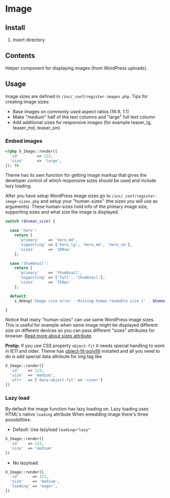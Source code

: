 # Image

## Install

1. Insert directory

## Contents

Helper component for displaying images (from WordPress uploads).

## Usage

Image sizes are defined in `/inc/_conf/register-images.php`. Tips for creating image sizes:

  * Base images on commonly used aspect ratios (16:9, 1:1)
  * Make "medium" half of the text columns and "large" full text column
  * Add additional sizes for responsive images (for example teaser_lg, teaser_md, teaser_sm)

### Embed images

```php
<?php X_Image::render([
  'id'        => 123,
  'size'      => 'large',
]); ?>
```

Theme has its own function for getting image markup that gives the developer control of which responsive sizes should be used and include lazy loading.

After you have setup WordPress image sizes go to `/inc/_conf/register-image-sizes.php` and setup your "human-sizes" (the sizes you will use as arguments). These human-sizes hold info of the primary image size, supporting sizes and what size the image is displayed.

```php
switch ($human_size) {

  case 'hero':
    return [
      'primary'    => 'hero_md',
      'supporting' => ['hero_lg', 'hero_md', 'hero_sm'],
      'sizes'      => '100vw'
    ];

  case 'thumbnail':
    return [
      'primary'    => 'thumbnail',
      'supporting' => ['full', 'thumbnail'],
      'sizes'      => '250px'
    ];

  default:
    x_debug('Image size error - Missing human readable size {' . $human_size . '}', ['x_get_image']);

}
```

Notice that many "human-sizes" can use same WordPress image sizes. This is useful for example when same image might be displayed different size on different devices so you can pass different "sizes" attributes for browser. [Read more about sizes attribute](https://css-tricks.com/responsive-images-css/#article-header-id-1).

**Protip:** If you use CSS property `object-fit` it needs special handling to work in IE11 and older. Theme has [object-fit-polyfill](https://github.com/constancecchen/object-fit-polyfill) installed and all you need to do is add special data attribute for img tag like
```php
X_Image::render([
  'id'    => 123,
  'size'  => 'medium',
  'attr'  => ['data-object-fit' => 'cover']
])
```

### Lazy load

By default the image function has lazy loading on. Lazy loading uses HTML's native `loading` attribute When emedding image there's three possibilities:

  * Default: Use lazyload `loading="lazy"`
  ```php
  X_Image::render([
    'id'    => 123,
    'size'  => 'medium'
  ])
  ```
  * No lazyload:
  ```php
  X_Image::render([
    'id'      => 123,
    'size'    => 'medium',
    'loading' => 'eager',
  ])
  ```

